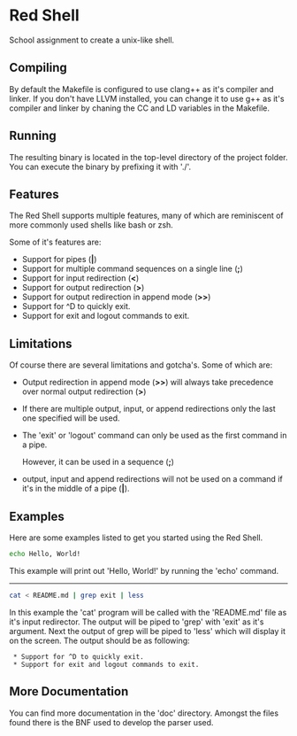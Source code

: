 Red Shell
=========

School assignment to create a unix-like shell. 

Compiling
---------

By default the Makefile is configured to use clang++ as it's compiler and linker. If you don't have LLVM installed, you can change it to use g++ as it's compiler and linker by chaning the CC and LD variables in the Makefile.

Running
-------

The resulting binary is located in the top-level directory of the project folder. You can execute the binary by prefixing it with './'.

Features
--------

The Red Shell supports multiple features, many of which are reminiscent of more commonly used shells like bash or zsh.

Some of it's features are:
 * Support for pipes (**|**)
 * Support for multiple command sequences on a single line (**;**)
 * Support for input redirection (**<**)
 * Support for output redirection (**>**)
 * Support for output redirection in append mode (**>>**)
 * Support for ^D to quickly exit.
 * Support for exit and logout commands to exit.


Limitations
-----------

Of course there are several limitations and gotcha's. Some of which are:

 * Output redirection in append mode (**>>**) will always take precedence over normal output redirection (**>**)
 * If there are multiple output, input, or append redirections only the last one specified will be used.
 * The 'exit' or 'logout' command can only be used as the first command in a pipe.
   
   However, it can be used in a sequence (**;**)
 *  output, input and append redirections will not be used on a command if it's in the middle of a pipe (**|**).

Examples
--------

Here are some examples listed to get you started using the Red Shell.

```sh
echo Hello, World!
```
This example will print out 'Hello, World!' by running the 'echo' command.

 * * * 

```sh
cat < README.md | grep exit | less
```
In this example the 'cat' program will be called with the 'README.md' file as it's input redirector. The output will be piped to 'grep' with 'exit' as it's argument. Next the output of grep will be piped to 'less' which will display it on the screen.
The output should be as following:
```
 * Support for ^D to quickly exit.
 * Support for exit and logout commands to exit.
```

More Documentation
-------------

You can find more documentation in the 'doc' directory. Amongst the files found there is the BNF used to develop the parser used.
